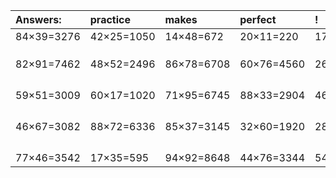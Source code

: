 | Answers: | practice | makes | perfect | ! |
| :--- | :--- | :--- | :--- | :--- |
| 84×39=3276 | 42×25=1050 | 14×48=672 | 20×11=220 | 17×32=544 | 
|   |   |   |   |   | 
|   |   |   |   |   | 
|   |   |   |   |   | 
| 82×91=7462 | 48×52=2496 | 86×78=6708 | 60×76=4560 | 26×66=1716 | 
|   |   |   |   |   | 
|   |   |   |   |   | 
|   |   |   |   |   | 
|   |   |   |   |   | 
| 59×51=3009 | 60×17=1020 | 71×95=6745 | 88×33=2904 | 46×95=4370 | 
|   |   |   |   |   | 
|   |   |   |   |   | 
|   |   |   |   |   | 
|   |   |   |   |   | 
| 46×67=3082 | 88×72=6336 | 85×37=3145 | 32×60=1920 | 28×84=2352 | 
|   |   |   |   |   | 
|   |   |   |   |   | 
|   |   |   |   |   | 
|   |   |   |   |   | 
| 77×46=3542 | 17×35=595 | 94×92=8648 | 44×76=3344 | 54×51=2754 | 
